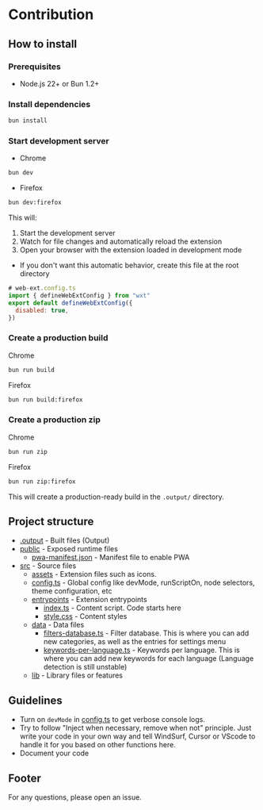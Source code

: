 # Contribution


## How to install

### Prerequisites

- Node.js 22+ or Bun 1.2+

### Install dependencies

```bash
bun install
```

### Start development server

- Chrome
```bash
bun dev
```

- Firefox
```bash
bun dev:firefox
```

This will:

1. Start the development server
1. Watch for file changes and automatically reload the extension
1. Open your browser with the extension loaded in development mode
  - If you don't want this automatic behavior, create this file at the root directory
  ```js
  # web-ext.config.ts
  import { defineWebExtConfig } from "wxt"
  export default defineWebExtConfig({
    disabled: true,
  })
  ```

### Create a production build

Chrome

```bash
bun run build
```

Firefox

```bash
bun run build:firefox
```
### Create a production zip

Chrome

```bash
bun run zip
```

Firefox

```bash
bun run zip:firefox
```

This will create a production-ready build in the `.output/` directory.

## Project structure

* [.output](.output) - Built files (Output)
* [public](public) - Exposed runtime files
	+ [pwa-manifest.json](public/pwa-manifest.json) - Manifest file to enable PWA
* [src](src) - Source files
    * [assets](assets) - Extension files such as icons. 
	+ [config.ts](src/config.ts) - Global config like devMode, runScriptOn, node selectors, theme configuration, etc
	* [entrypoints](src/entrypoints) - Extension entrypoints
    	+ [index.ts](src/entrypoints/index.ts) - Content script. Code starts here
    	+ [style.css](src/entrypoints/style.css) - Content styles
	+ [data](src/data) - Data files
		- [filters-database.ts](src/data/filters-database.ts) - Filter database. This is where you can add new categories, as well as the entries for settings menu
		- [keywords-per-language.ts](src/data/keywords-per-language.ts) - Keywords per language. This is where you can add new keywords for each language (Language detection is still unstable)
	+ [lib](src/lib) - Library files or features

## Guidelines

- Turn on `devMode` in [config.ts](src/config.ts) to get verbose console logs.
- Try to follow "Inject when necessary, remove when not" principle. Just write your code in your own way and tell WindSurf, Cursor or VScode to handle it for you based on other functions here.
- Document your code

## Footer

For any questions, please open an issue.